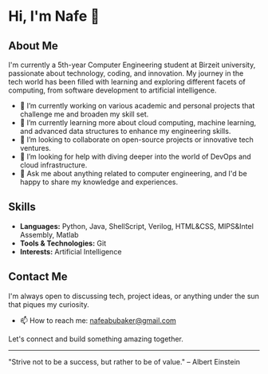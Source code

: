 # Hi, I'm Nafe 👋

## About Me

I'm currently a 5th-year Computer Engineering student at Birzeit university, passionate about technology, coding, and innovation. My journey in the tech world has been filled with learning and exploring different facets of computing, from software development to artificial intelligence.

- 🔭 I’m currently working on various academic and personal projects that challenge me and broaden my skill set.
- 🌱 I’m currently learning more about cloud computing, machine learning, and advanced data structures to enhance my engineering skills.
- 👯 I’m looking to collaborate on open-source projects or innovative tech ventures.
- 🤔 I’m looking for help with diving deeper into the world of DevOps and cloud infrastructure.
- 💬 Ask me about anything related to computer engineering, and I'd be happy to share my knowledge and experiences.

## Skills

- **Languages:** Python, Java, ShellScript, Verilog, HTML&CSS, MIPS&Intel Assembly, Matlab 
- **Tools & Technologies:** Git
- **Interests:** Artificial Intelligence

## Contact Me

I'm always open to discussing tech, project ideas, or anything under the sun that piques my curiosity.

- 📫 How to reach me: [nafeabubaker@gmail.com](mailto:nafeabubaker@gmail.com)

Let's connect and build something amazing together.

---

"Strive not to be a success, but rather to be of value." – Albert Einstein

